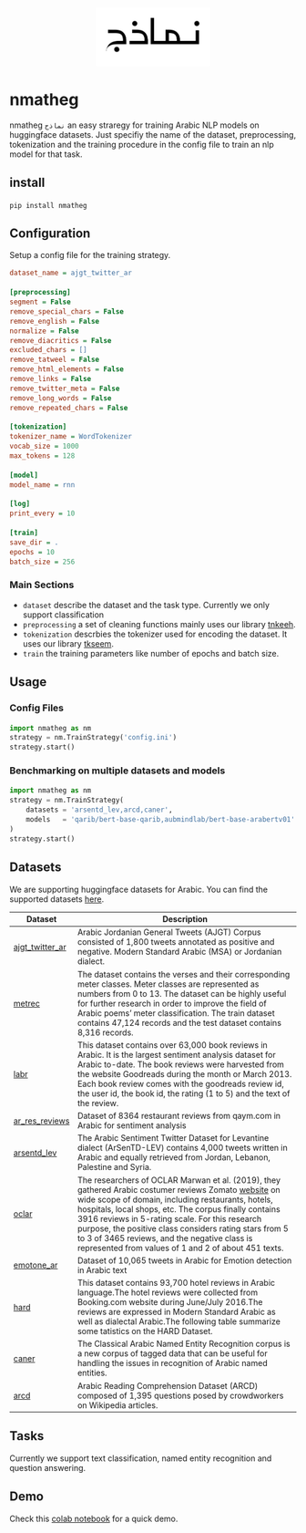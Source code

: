 
 <p align="center"> 
 <img src = "https://raw.githubusercontent.com/ARBML/nmatheg/master/nmatheg_logo.PNG" width = "200px"/>
 </p>


# nmatheg

nmatheg `نماذج` an easy straregy for training Arabic NLP models on huggingface datasets. Just specifiy the name of the dataset, preprocessing, tokenization and the training procedure in the config file to train an nlp model for that task. 

## install 

```pip install nmatheg```

## Configuration

Setup a config file for the training strategy. 

``` ini
dataset_name = ajgt_twitter_ar

[preprocessing]
segment = False
remove_special_chars = False
remove_english = False
normalize = False
remove_diacritics = False
excluded_chars = []
remove_tatweel = False
remove_html_elements = False
remove_links = False 
remove_twitter_meta = False
remove_long_words = False
remove_repeated_chars = False

[tokenization]
tokenizer_name = WordTokenizer
vocab_size = 1000
max_tokens = 128

[model]
model_name = rnn

[log]
print_every = 10

[train]
save_dir = .
epochs = 10
batch_size = 256 
```

### Main Sections 

- `dataset` describe the dataset and the task type. Currently we only support classification 
- `preprocessing` a set of cleaning functions mainly uses our library [tnkeeh](https://github.com/ARBML/tnkeeh). 
- `tokenization` descrbies the tokenizer used for encoding the dataset. It uses our library [tkseem](https://github.com/ARBML/tkseem). 
- `train` the training parameters like number of epochs and batch size. 

## Usage 

### Config Files
```python
import nmatheg as nm
strategy = nm.TrainStrategy('config.ini')
strategy.start()
```
### Benchmarking on multiple datasets and models 
```python
import nmatheg as nm
strategy = nm.TrainStrategy(
    datasets = 'arsentd_lev,arcd,caner', 
    models   = 'qarib/bert-base-qarib,aubmindlab/bert-base-arabertv01'
)
strategy.start()
```

## Datasets 
We are supporting huggingface datasets for Arabic. You can find the supported datasets [here](https://github.com/ARBML/nmatheg/blob/main/nmatheg/datasets.ini). 

| Dataset | Description |
| --- | --- |
| [ajgt_twitter_ar](https://huggingface.co/datasets/ajgt_twitter_ar) | Arabic Jordanian General Tweets (AJGT) Corpus consisted of 1,800 tweets annotated as positive and negative. Modern Standard Arabic (MSA) or Jordanian dialect. |
| [metrec](https://huggingface.co/datasets/metrec) | The dataset contains the verses and their corresponding meter classes. Meter classes are represented as numbers from 0 to 13. The dataset can be highly useful for further research in order to improve the field of Arabic poems’ meter classification. The train dataset contains 47,124 records and the test dataset contains 8,316 records. |
|[labr](https://huggingface.co/datasets/labr) |This dataset contains over 63,000 book reviews in Arabic. It is the largest sentiment analysis dataset for Arabic to-date. The book reviews were harvested from the website Goodreads during the month or March 2013. Each book review comes with the goodreads review id, the user id, the book id, the rating (1 to 5) and the text of the review. |
|[ar_res_reviews](https://huggingface.co/datasets/ar_res_reviews)|Dataset of 8364 restaurant reviews from qaym.com in Arabic for sentiment analysis|
|[arsentd_lev](https://huggingface.co/datasets/arsentd_lev)|The Arabic Sentiment Twitter Dataset for Levantine dialect (ArSenTD-LEV) contains 4,000 tweets written in Arabic and equally retrieved from Jordan, Lebanon, Palestine and Syria.|
|[oclar](https://huggingface.co/datasets/oclar)|The researchers of OCLAR Marwan et al. (2019), they gathered Arabic costumer reviews Zomato [website](https://www.zomato.com/lebanon) on wide scope of domain, including restaurants, hotels, hospitals, local shops, etc. The corpus finally contains 3916 reviews in 5-rating scale. For this research purpose, the positive class considers rating stars from 5 to 3 of 3465 reviews, and the negative class is represented from values of 1 and 2 of about 451 texts.|
|[emotone_ar](https://huggingface.co/datasets/emotone_ar)|Dataset of 10,065 tweets in Arabic for Emotion detection in Arabic text|
|[hard](https://huggingface.co/datasets/hard)|This dataset contains 93,700 hotel reviews in Arabic language.The hotel reviews were collected from Booking.com website during June/July 2016.The reviews are expressed in Modern Standard Arabic as well as dialectal Arabic.The following table summarize some tatistics on the HARD Dataset.|
|[caner](https://huggingface.co/datasets/caner)|The Classical Arabic Named Entity Recognition corpus is a new corpus of tagged data that can be useful for handling the issues in recognition of Arabic named entities.|
|[arcd](https://huggingface.co/datasets/arcd)|Arabic Reading Comprehension Dataset (ARCD) composed of 1,395 questions posed by crowdworkers on Wikipedia articles.|

## Tasks 

Currently we support text classification, named entity recognition and question answering. 

## Demo 
Check this [colab notebook](https://colab.research.google.com/github/ARBML/nmatheg/blob/main/demo.ipynb) for a quick demo. 
